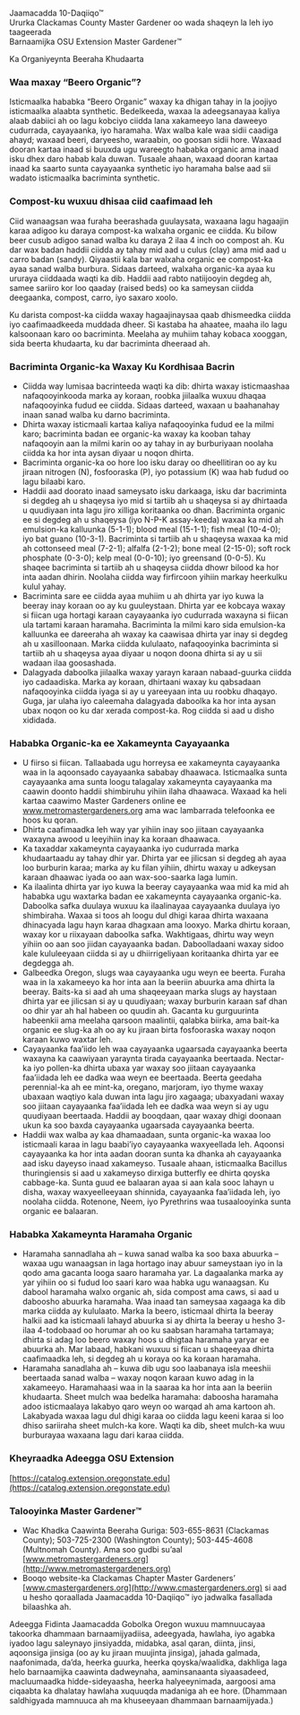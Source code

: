 Jaamacadda 10-Daqiiqo™  
Ururka Clackamas County Master Gardener oo wada shaqeyn la leh iyo taageerada  
Barnaamijka OSU Extension Master Gardener™  

Ka Organiyeynta Beeraha Khudaarta  

### Waa maxay “Beero Organic”?  
Isticmaalka hababka “Beero Organic” waxay ka dhigan tahay in la joojiyo isticmaalka alaabta synthetic. Bedelkeeda, waxaa la adeegsanayaa kaliya alaab dabiici ah oo lagu kobciyo ciidda lana xakameeyo lana daweeyo cudurrada, cayayaanka, iyo haramaha. Wax walba kale waa sidii caadiga ahayd; waxaad beeri, daryeesho, waraabin, oo goosan sidii hore. Waxaad dooran kartaa inaad si buuxda ugu wareegto hababka organic ama inaad isku dhex daro habab kala duwan. Tusaale ahaan, waxaad dooran kartaa inaad ka saarto sunta cayayaanka synthetic iyo haramaha balse aad sii wadato isticmaalka bacriminta synthetic.  

### Compost-ku wuxuu dhisaa ciid caafimaad leh  
Ciid wanaagsan waa furaha beerashada guulaysata, waxaana lagu hagaajin karaa adigoo ku daraya compost-ka walxaha organic ee ciidda. Ku bilow beer cusub adigoo sanad walba ku daraya 2 ilaa 4 inch oo compost ah. Ku dar wax badan haddii ciidda ay tahay mid aad u culus (clay) ama mid aad u carro badan (sandy). Qiyaastii kala bar walxaha organic ee compost-ka ayaa sanad walba burbura. Sidaas darteed, walxaha organic-ka ayaa ku ururaya ciiddaada waqti ka dib. Haddii aad rabto natiijooyin degdeg ah, samee sariiro kor loo qaaday (raised beds) oo ka sameysan ciidda deegaanka, compost, carro, iyo saxaro xoolo.  

Ku darista compost-ka ciidda waxay hagaajinaysaa qaab dhismeedka ciidda iyo caafimaadkeeda muddada dheer. Si kastaba ha ahaatee, maaha ilo lagu kalsoonaan karo oo bacriminta. Meelaha ay muhiim tahay kobaca xooggan, sida beerta khudaarta, ku dar bacriminta dheeraad ah.  

### Bacriminta Organic-ka Waxay Ku Kordhisaa Bacrin  
- Ciidda way lumisaa bacrinteeda waqti ka dib: dhirta waxay isticmaashaa nafaqooyinkooda marka ay koraan, roobka jiilaalka wuxuu dhaqaa nafaqooyinka fudud ee ciidda. Sidaas darteed, waxaan u baahanahay inaan sanad walba ku darno bacriminta.  
- Dhirta waxay isticmaali kartaa kaliya nafaqooyinka fudud ee la milmi karo; bacriminta badan ee organic-ka waxay ka kooban tahay nafaqooyin aan la milmi karin oo ay tahay in ay burburiyaan noolaha ciidda ka hor inta aysan diyaar u noqon dhirta.  
- Bacriminta organic-ka oo hore loo isku daray oo dheellitiran oo ay ku jiraan nitrogen (N), fosfooraska (P), iyo potassium (K) waa hab fudud oo lagu bilaabi karo.  
- Haddii aad doorato inaad sameysato isku darkaaga, isku dar bacriminta si degdeg ah u shaqeysa iyo mid si tartiib ah u shaqeysa si ay dhirtaada u quudiyaan inta lagu jiro xilliga koritaanka oo dhan. Bacriminta organic ee si degdeg ah u shaqeysa (iyo N-P-K assay-keeda) waxaa ka mid ah emulsion-ka kalluunka (5-1-1); blood meal (15-1-1); fish meal (10-4-0); iyo bat guano (10-3-1). Bacriminta si tartiib ah u shaqeysa waxaa ka mid ah cottonseed meal (7-2-1); alfalfa (2-1-2); bone meal (2-15-0); soft rock phosphate (0-3-0); kelp meal (0-0-10); iyo greensand (0-0-5). Ku shaqee bacriminta si tartiib ah u shaqeysa ciidda dhowr bilood ka hor inta aadan dhirin. Noolaha ciidda way firfircoon yihiin markay heerkulku kulul yahay.  
- Bacriminta sare ee ciidda ayaa muhiim u ah dhirta yar iyo kuwa la beeray inay koraan oo ay ku guuleystaan. Dhirta yar ee kobcaya waxay si fiican uga hortagi karaan cayayaanka iyo cudurrada waxayna si fiican ula tartami karaan haramaha. Bacriminta la milmi karo sida emulsion-ka kalluunka ee dareeraha ah waxay ka caawisaa dhirta yar inay si degdeg ah u xasilloonaan. Marka ciidda kululaato, nafaqooyinka bacriminta si tartiib ah u shaqeysa ayaa diyaar u noqon doona dhirta si ay u sii wadaan ilaa goosashada.  
- Dalagyada daboolka jiilaalka waxay yarayn karaan nabaad-guurka ciidda iyo cadaadiska. Marka ay koraan, dhirtaani waxay ku qabsadaan nafaqooyinka ciidda iyaga si ay u yareeyaan inta uu roobku dhaqayo. Guga, jar ulaha iyo caleemaha dalagyada daboolka ka hor inta aysan ubax noqon oo ku dar xerada compost-ka. Rog ciidda si aad u disho xididada.  

### Hababka Organic-ka ee Xakameynta Cayayaanka  
- U fiirso si fiican. Tallaabada ugu horreysa ee xakameynta cayayaanka waa in la aqoonsado cayayaanka sababay dhaawaca. Isticmaalka sunta cayayaanka ama sunta loogu talagalay xakameynta cayayaanka ma caawin doonto haddii shimbiruhu yihiin ilaha dhaawaca. Waxaad ka heli kartaa caawimo Master Gardeners online ee www.metromastergardeners.org ama wac lambarrada telefoonka ee hoos ku qoran.  
- Dhirta caafimaadka leh way yar yihiin inay soo jiitaan cayayaanka waxayna awood u leeyihiin inay ka koraan dhaawaca.  
- Ka taxaddar xakameynta cayayaanka iyo cudurrada marka khudaartaadu ay tahay dhir yar. Dhirta yar ee jilicsan si degdeg ah ayaa loo burburin karaa; marka ay ku filan yihiin, dhirtu waxay u adkeysan karaan dhaawac iyada oo aan wax-soo-saarka laga lumin.  
- Ka ilaalinta dhirta yar iyo kuwa la beeray cayayaanka waa mid ka mid ah hababka ugu waxtarka badan ee xakameynta cayayaanka organic-ka. Daboolka safka duulaya wuxuu ka ilaalinayaa cayayaanka duulaya iyo shimbiraha. Waxaa si toos ah loogu dul dhigi karaa dhirta waxaana dhinacyada lagu hayn karaa dhagxaan ama looxyo. Marka dhirtu koraan, waxay kor u riixayaan daboolka safka. Wakhtigaas, dhirtu way weyn yihiin oo aan soo jiidan cayayaanka badan. Daboolladaani waxay sidoo kale kululeeyaan ciidda si ay u dhiirrigeliyaan koritaanka dhirta yar ee degdegga ah.  
- Galbeedka Oregon, slugs waa cayayaanka ugu weyn ee beerta. Furaha waa in la xakameeyo ka hor inta aan la beeriin abuurka ama dhirta la beeray. Baits-ka si aad ah uma shaqeeyaan marka slugs ay haystaan dhirta yar ee jilicsan si ay u quudiyaan; waxay burburin karaan saf dhan oo dhir yar ah hal habeen oo quudin ah. Gacanta ku gurguurinta habeenkii ama meelaha qarsoon maalintii, qalabka biirka, ama bait-ka organic ee slug-ka ah oo ay ku jiraan birta fosfooraska waxay noqon karaan kuwo waxtar leh.  
- Cayayaanka faa’iido leh waa cayayaanka ugaarsada cayayaanka beerta waxayna ka caawiyaan yaraynta tirada cayayaanka beertaada. Nectar-ka iyo pollen-ka dhirta ubaxa yar waxay soo jiitaan cayayaanka faa’iidada leh ee dadka waa weyn ee beertaada. Beerta geedaha perennial-ka ah ee mint-ka, oregano, marjoram, iyo thyme waxay ubaxaan waqtiyo kala duwan inta lagu jiro xagaaga; ubaxyadani waxay soo jiitaan cayayaanka faa’iidada leh ee dadka waa weyn si ay ugu quudiyaan beertaada. Haddii ay booqdaan, qaar waxay dhigi doonaan ukun ka soo baxda cayayaanka ugaarsada cayayaanka beerta.  
- Haddii wax walba ay kaa dhamaadaan, sunta organic-ka waxaa loo isticmaali karaa in lagu baabi’iyo cayayaanka waxyeellada leh. Aqoonsi cayayaanka ka hor inta aadan dooran sunta ka dhanka ah cayayaanka aad isku dayeyso inaad xakameyso. Tusaale ahaan, isticmaalka Bacillus thuringiensis si aad u xakameyso dirxiga butterfly ee dhirta qoyska cabbage-ka. Sunta guud ee balaaran ayaa si aan kala sooc lahayn u disha, waxay waxyeelleeyaan shinnida, cayayaanka faa’iidada leh, iyo noolaha ciidda. Rotenone, Neem, iyo Pyrethrins waa tusaalooyinka sunta organic ee balaaran.  

### Hababka Xakameynta Haramaha Organic  
- Haramaha sannadlaha ah – kuwa sanad walba ka soo baxa abuurka – waxaa ugu wanaagsan in laga hortago inay abuur sameystaan iyo in la qodo ama gacanta looga saaro haramaha yar. La dagaalanka marka ay yar yihiin oo si fudud loo saari karo waa habka ugu wanaagsan. Ku dabool haramaha walxo organic ah, sida compost ama caws, si aad u daboosho abuurka haramaha. Waa inaad tan sameysaa xagaaga ka dib marka ciidda ay kululaato. Marka la beero, isticmaal dhirta la beeray halkii aad ka isticmaali lahayd abuurka si ay dhirta la beeray u hesho 3- ilaa 4-todobaad oo horumar ah oo ku saabsan haramaha tartamaya; dhirta si adag loo beero waxay hoos u dhigtaa haramaha yaryar ee abuurka ah. Mar labaad, habkani wuxuu si fiican u shaqeeyaa dhirta caafimaadka leh, si degdeg ah u koraya oo ka koraan haramaha.  
- Haramaha sanadlaha ah – kuwa dib ugu soo laabanaya isla meeshii beertaada sanad walba – waxay noqon karaan kuwo adag in la xakameeyo. Haramahaasi waa in la saaraa ka hor inta aan la beeriin khudaarta. Sheet mulch waa bedelka haramaha: daboosha haramaha adoo isticmaalaya lakabyo qaro weyn oo warqad ah ama kartoon ah. Lakabyada waxaa lagu dul dhigi karaa oo ciidda lagu keeni karaa si loo dhiso sariiraha sheet mulch-ka kore. Waqti ka dib, sheet mulch-ka wuu burburayaa waxaana lagu dari karaa ciidda.  

### Kheyraadka Adeegga OSU Extension  
[https://catalog.extension.oregonstate.edu](https://catalog.extension.oregonstate.edu)  

### Talooyinka Master Gardener™  
- Wac Khadka Caawinta Beeraha Guriga: 503-655-8631 (Clackamas County); 503-725-2300 (Washington County); 503-445-4608 (Multnomah County). Ama soo gudbi su’aal [www.metromastergardeners.org](http://www.metromastergardeners.org)  
- Booqo website-ka Clackamas Chapter Master Gardeners’ [www.cmastergardeners.org](http://www.cmastergardeners.org) si aad u hesho qoraallada Jaamacadda 10-Daqiiqo™ iyo jadwalka fasallada bilaashka ah.  

Adeegga Fidinta Jaamacadda Gobolka Oregon wuxuu mamnuucayaa takoorka dhammaan barnaamijyadiisa, adeegyada, hawlaha, iyo agabka iyadoo lagu saleynayo jinsiyadda, midabka, asal qaran, diinta, jinsi, aqoonsiga jinsiga (oo ay ku jiraan muujinta jinsiga), jahada galmada, naafonimada, da’da, heerka guurka, heerka qoyska/waalidka, dakhliga laga helo barnaamijka caawinta dadweynaha, aaminsanaanta siyaasadeed, macluumaadka hidde-sideyaasha, heerka halyeeynimada, aargoosi ama ciqaabta ka dhalatay hawlaha xuquuqda madaniga ah ee hore. (Dhammaan saldhigyada mamnuuca ah ma khuseeyaan dhammaan barnaamijyada.)